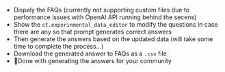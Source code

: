 - Dispaly the FAQs (currently not supporting custom files due to performance issues with OpenAI API running behind the secens)
- Show the `st.experinmental_data_editor` to modify the questions in case there are any so that prompt generates correct answers
- Then generate the answers based on the updated data (will take some time to complete the process...)
- Download the generated answer to FAQs as a `.csv` file
- 🎉Done with generating the answers for your community
